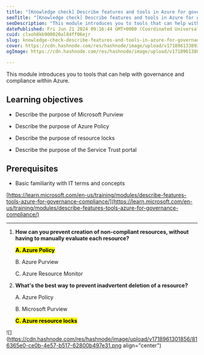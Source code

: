 ```yaml
---
title: "[Knowledge check] Describe features and tools in Azure for governance and compliance"
seoTitle: "[Knowledge check] Describe features and tools in Azure for governance "
seoDescription: "This module introduces you to tools that can help with governance and compliance within Azure."
datePublished: Fri Jun 21 2024 09:16:44 GMT+0000 (Coordinated Universal Time)
cuid: clxoh8kb900020al84ff06ejr
slug: knowledge-check-describe-features-and-tools-in-azure-for-governance-and-compliance
cover: https://cdn.hashnode.com/res/hashnode/image/upload/v1718961338934/d3d946d3-47f9-4f86-bfda-db9e6876bbb9.png
ogImage: https://cdn.hashnode.com/res/hashnode/image/upload/v1718961380273/94b0778c-d8e3-4e21-a543-a971a782c1f5.png

---
```


This module introduces you to tools that can help with governance and compliance within Azure.

## **Learning objectives**

* Describe the purpose of Microsoft Purview
    
* Describe the purpose of Azure Policy
    
* Describe the purpose of resource locks
    
* Describe the purpose of the Service Trust portal
    

## **Prerequisites**

* Basic familiarity with IT terms and concepts
    

[https://learn.microsoft.com/en-us/training/modules/describe-features-tools-azure-for-governance-compliance/](https://learn.microsoft.com/en-us/training/modules/describe-features-tools-azure-for-governance-compliance/)

---

1. **How can you prevent creation of non-compliant resources, without having to manually evaluate each resource?**
    
    **<mark>A. Azure Policy</mark>**
    
    B. Azure Purview
    
    C. Azure Resource Monitor
    
2. **What's the best way to prevent inadvertent deletion of a resource?**
    
    A. Azure Policy
    
    B. Microsoft Purview
    
    **<mark>C. Azure resource locks</mark>**
    

![](https://cdn.hashnode.com/res/hashnode/image/upload/v1718961301856/816365e0-ce0b-4e57-b517-62800b497e31.png align="center")